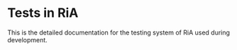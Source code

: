 # Tests in RiA

This is the detailed documentation for the testing system of RiA used during development.
